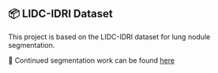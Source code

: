 
## 📦 LIDC-IDRI Dataset

This project is based on the LIDC-IDRI dataset for lung nodule segmentation.

🔁 Continued segmentation work can be found [here](https://github.com/anujkr2631/Lung-Nodule-Segmentation)
